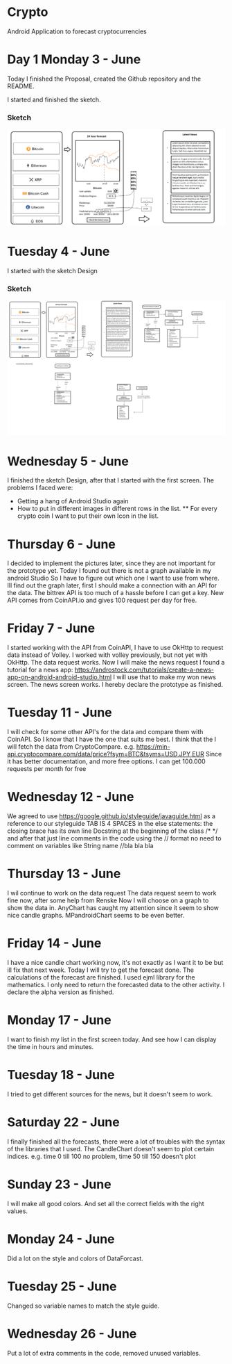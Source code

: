 # Crypto
Android Application to forecast cryptocurrencies


# Day 1 Monday 3 - June

Today I finished the Proposal, created the Github repository and the README.

I started and finished the sketch.

### Sketch
![Proposal Sketch](/docs/SketchApp.png)


# Tuesday 4 - June

I started with the sketch Design

### Sketch
![Proposal Sketch](/docs/DesignSketch.png)

# Wednesday 5 - June

I finished the sketch Design, after that I started with the first screen.
The problems I faced were:
* Getting a hang of Android Studio again
* How to put in different images in different rows in the list.
** For every crypto coin I want to put their own Icon in the list.

# Thursday 6 - June

I decided to implement the pictures later, since they are not important for the prototype yet.
Today I found out there is not a graph available in my android Studio
So I have to figure out which one I want to use from where.
Ill find out the graph later, first I should make a connection with an API for the data.
The bittrex API is too much of a hassle before I can get a key.
New API comes from CoinAPI.io and gives 100 request per day for free.

# Friday 7 - June

I started working with the API from CoinAPI, I have to use OkHttp to request data instead of Volley.
I worked with volley previously, but not yet with OkHttp.
The data request works.
Now I will make the news request
I found a tutorial for a news app: https://androstock.com/tutorials/create-a-news-app-on-android-android-studio.html
I will use that to make my won news screen.
The news screen works.
I hereby declare the prototype as finished.

# Tuesday 11 - June

I will check for some other API's for the data and compare them with CoinAPI.
So I know that I have the one that suits me best.
I think that the I will fetch the data from CryptoCompare.
e.g. https://min-api.cryptocompare.com/data/price?fsym=BTC&tsyms=USD,JPY,EUR
Since it has better documentation, and more free options.
I can get 100.000 requests per month for free

# Wednesday 12 - June

We agreed to use https://google.github.io/styleguide/javaguide.html as a reference to our styleguide
TAB IS 4 SPACES
in the else statements: the closing brace has its own line
Docstring at the beginning of the class /*   \*/
and after that just line comments in the code using the // format
no need to comment on variables like String name //bla bla bla

# Thursday 13 - June

I wil continue to work on the data request
The data request seem to work fine now, after some help from Renske
Now I will choose on a graph to show the data in.
AnyChart has caught my attention since it seem to show nice candle graphs.
MPandroidChart seems to be even better.

# Friday 14 - June

I have a nice candle chart working now, it's not exactly as I want it to be but ill fix that next week.
Today I will try to get the forecast done.
The calculations of the forecast are finished.
I used ejml library for the mathematics.
I only need to return the forecasted data to the other activity.
I declare the alpha version as finished.

# Monday 17 - June

I want to finish my list in the first screen today.
And see how I can display the time in hours and minutes.

# Tuesday 18 - June

I tried to get different sources for the news, but it doesn't seem to work.


# Saturday 22 - June

I finally finished all the forecasts, there were a lot of troubles with the syntax of the libraries that I used.
The CandleChart doesn't seem to plot certain indices. e.g. time 0 till 100 no problem, time 50 till 150 doesn't plot

# Sunday 23 - June

I will make all good colors. And set all the correct fields with the right values.

# Monday 24 - June

Did a lot on the style and colors of DataForcast.

# Tuesday 25 - June

Changed so variable names to match the style guide.

# Wednesday 26 - June

Put a lot of extra comments in the code, removed unused variables.  
